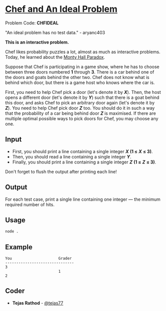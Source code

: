 
# [Chef and An Ideal Problem](https://www.codechef.com/problems/CHFIDEAL)
Problem Code: **CHFIDEAL**

"An ideal problem has no test data." - aryanc403

**This is an interactive problem.**

Chef likes probability puzzles a lot, almost as much as interactive problems. Today, he learned about the [Monty Hall Paradox](https://en.wikipedia.org/wiki/Monty_Hall_problem).

Suppose that Chef is participating in a game show, where he has to choose between three doors numbered **1**
through **3**. There is a car behind one of the doors and goats behind the other two. Chef does not know what is behind which door, but there is a game host who knows where the car is.

First, you need to help Chef pick a door (let's denote it by **_X_**). Then, the host opens a different door (let's denote it by **_Y_**) such that there is a goat behind this door, and asks Chef to pick an arbitrary door again (let's denote it by **_Z_**). You need to help Chef pick door **_Z_** too. You should do it in such a way that the probability of a car being behind door **_Z_** is maximised. If there are multiple optimal possible ways to pick doors for Chef, you may choose any one.

## Input

- First, you should print a line containing a single integer **_X_** **(1 ≤** **_X_** **≤ 3)**.
- Then, you should read a line containing a single integer **_Y_**.
- Finally, you should print a line containing a single integer **_Z_** **(1 ≤** **_Z_** **≤ 3)**.

Don't forget to flush the output after printing each line!

## Output

For each test case, print a single line containing one integer ― the minimum required number of hits.

## Usage
```sh
node .
```
## Example
```
You                     Grader
-------------------------------
3
                        1
2
```
## Coder

* **Tejas Rathod** - [@tejas77](https://github.com/tejas77)

